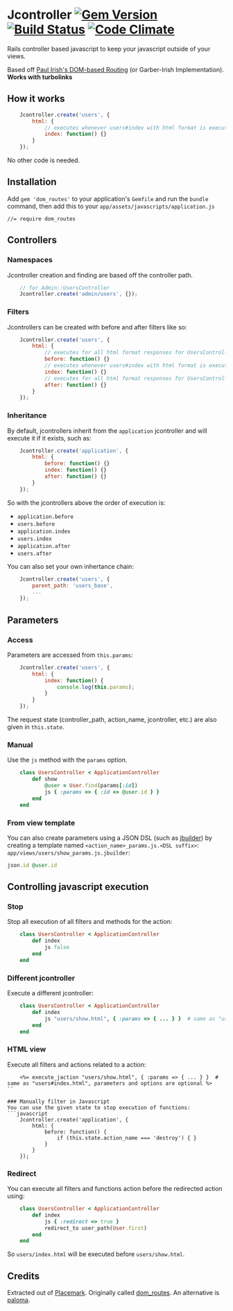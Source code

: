 # Jcontroller [![Gem Version](https://badge.fury.io/rb/jcontroller.png)](http://badge.fury.io/rb/jcontroller) [![Build Status](https://travis-ci.org/s12chung/jcontroller.png?branch=master)](https://travis-ci.org/s12chung/jcontroller?branch=master) [![Code Climate](https://codeclimate.com/github/s12chung/jcontroller.png)](https://codeclimate.com/github/s12chung/jcontroller)
Rails controller based javascript to keep your javascript outside of your views.

Based off [Paul Irish's DOM-based Routing](http://www.paulirish.com/2009/markup-based-unobtrusive-comprehensive-dom-ready-execution/)
(or Garber-Irish Implementation). __Works with turbolinks__

## How it works
```javascript
    Jcontroller.create('users', {
        html: {
            // executes whenever users#index with html format is executed
            index: function() {}
        }
    });
```
No other code is needed.

## Installation
Add `gem 'dom_routes'` to your application's `Gemfile` and run the `bundle` command, then add this to your `app/assets/javascripts/application.js`

    //= require dom_routes
    
## Controllers
### Namespaces
Jcontroller creation and finding are based off the controller path.
```javascript
    // for Admin::UsersController
    Jcontroller.create('admin/users', {});
```
### Filters
Jcontrollers can be created with before and after filters like so:
```javascript
    Jcontroller.create('users', {
        html: {
            // executes for all html format responses for UsersController, before the specific action
            before: function() {}
            // executes whenever users#index with html format is executed
            index: function() {}
            // executes for all html format responses for UsersController, after the specific action
            after: function() {}
        }
    });
```
### Inheritance
By default, jcontrollers inherit from the `application` jcontroller and will execute it if it exists, such as:
```javascript
    Jcontroller.create('application', {
        html: {
            before: function() {}
            index: function() {}
            after: function() {}
        }
    });
```
So with the jcontrollers above the order of execution is:
- `application.before`
- `users.before`
- `application.index`
- `users.index`
- `application.after`
- `users.after`

You can also set your own inhertance chain:
```javascript
    Jcontroller.create('users', { 
        parent_path: 'users_base',
        ...
    });
```
## Parameters
### Access
Parameters are accessed from `this.params`:
```javascript
    Jcontroller.create('users', {
        html: {
            index: function() {
                console.log(this.params);
            }
        }
    });
```
The request state (controller_path, action_name, jcontroller, etc.) are also given in `this.state`.

### Manual
Use the `js` method with the `params` option.
```ruby
    class UsersController < ApplicationController
        def show
            @user = User.find(params[:id])
            js { :params => { :id => @user.id } }
        end
    end
```
### From view template
You can also create parameters using a JSON DSL (such as [jbuilder](https://github.com/rails/jbuilder/)) by creating a template named `<action_name>_params.js.<DSL suffix>`:
`app/views/users/show_params.js.jbuilder`:
```ruby
json.id @user.id
```

## Controlling javascript execution
### Stop
Stop all execution of all filters and methods for the action:
```ruby
    class UsersController < ApplicationController
        def index
            js false
        end
    end
```
### Different jcontroller
Execute a different jcontroller:
```ruby
    class UsersController < ApplicationController
        def index
            js "users/show.html", { :params => { ... } }  # same as "users#index.html", parameters and options are optional
        end
    end
```

### HTML view
Execute all filters and actions related to a action:
```erb
    <%= execute_jaction "users/show.html", { :params => { ... } }  # same as "users#index.html", parameters and options are optional %>
``

### Manually filter in Javascript
You can use the given state to stop execution of functions:
```javascript
    Jcontroller.create('application', {
        html: {
            before: function() {
                if (this.state.action_name === 'destroy') { }
            }
        }
    });
```
### Redirect
You can execute all filters and functions action before the redirected action using:
```ruby
    class UsersController < ApplicationController
        def index
            js { :redirect => true }
            redirect_to user_path(User.first)
        end
    end
```
So `users/index.html` will be executed before `users/show.html`.

## Credits
Extracted out of [Placemark](https://www.placemarkhq.com/). Originally called [dom_routes](https://github.com/s12chung/dom_routes). An alternative is [paloma](https://github.com/kbparagua/paloma).